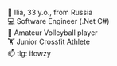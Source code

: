 👴 Ilia, 33 y.o., from Russia <br />
💻 Software Engineer (.Net C#) <br />
🏐 Amateur Volleyball player <br />
🏋️ Junior Crossfit Athlete <br />
📫 tlg: ifowzy
